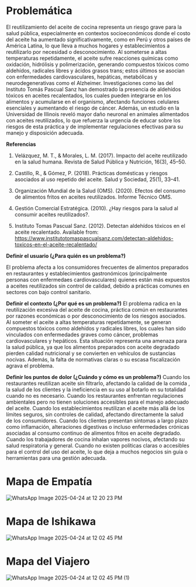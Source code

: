 # Problemática
El reutilizamiento del aceite de cocina representa un riesgo grave para la salud pública, especialmente en contextos socioeconómicos donde el costo del aceite ha aumentado significativamente, como en Perú y otros países de América Latina, lo que lleva a muchos hogares y establecimientos a reutilizarlo por necesidad o desconocimiento. Al someterse a altas temperaturas repetidamente, el aceite sufre reacciones químicas como oxidación, hidrólisis y polimerización, generando compuestos tóxicos como aldehídos, radicales libres y ácidos grasos trans; estos últimos se asocian con enfermedades cardiovasculares, hepáticas, metabólicas y neurodegenerativas como el Alzheimer. Investigaciones como las del Instituto Tomás Pascual Sanz han demostrado la presencia de aldehídos tóxicos en aceites recalentados, los cuales pueden integrarse en los alimentos y acumularse en el organismo, afectando funciones celulares esenciales y aumentando el riesgo de cáncer. Además, un estudio en la Universidad de Illinois reveló mayor daño neuronal en animales alimentados con aceites reutilizados, lo que refuerza la urgencia de educar sobre los riesgos de esta práctica y de implementar regulaciones efectivas para su manejo y disposición adecuada.


**Referencias**


1. Velázquez, M. T., & Morales, L. M. (2017). Impacto del aceite reutilizado en la salud humana. Revista de Salud Pública y Nutrición, 16(3), 45–50.

2. Castillo, R., & Gómez, P. (2018). Prácticas domésticas y riesgos asociados al uso repetido del aceite. Salud y Sociedad, 25(1), 33–41.

3. Organización Mundial de la Salud (OMS). (2020). Efectos del consumo de alimentos fritos en aceites reutilizados. Informe Técnico OMS.

4. Gestión Comercial Estratégica. (2010). ¿Hay riesgos para la salud al consumir aceites reutilizados?.

5. Instituto Tomas Pascual Sanz. (2012). Detectan aldehídos tóxicos en el aceite recalentado. Available from: https://www.institutotomaspascualsanz.com/detectan-aldehidos-toxicos-en-el-aceite-recalentado/

**Definir el usuario (¿Para quién es un problema?)**

El problema afecta a los consumidores frecuentes de alimentos preparados en restaurantes y establecimientos gastronómicos (principalmente personas con enfermedaes cardiovasculares) quienes están más expuestos a aceites reutilizados sin control de calidad, debido a prácticas comunes en sectores con bajo control sanitario.

**Definir el contexto (¿Por qué es un problema?)**
El problema radica en la reutilización excesiva del aceite de cocina, práctica común en restaurantes por razones económicas o por desconocimiento de los riesgos asociados. Al someter el aceite a altas temperaturas repetidamente, se generan compuestos tóxicos como aldehídos y radicales libres, los cuales han sido vinculados con enfermedades graves como cáncer, problemas cardiovasculares y hepáticos. Esta situación representa una amenaza para la salud pública, ya que los alimentos preparados con aceite degradado pierden calidad nutricional y se convierten en vehículos de sustancias nocivas. Además, la falta de normativas claras o su escasa fiscalización agrava el problema.

**Definir los puntos de dolor (¿Cuándo y cómo es un problema?)**
Cuando los restaurantes reutilizan aceite sin filtrarlo, afectando la calidad de la comida , la salud de los clientes y la ineficiencia en su uso al botarlo en su totalidad cuando no es necesario.
Cuando los restaurantes enfrentan regulaciones ambientales pero no tienen soluciones accesibles para el manejo adecuado del aceite.
Cuando los establecimientos reutilizan el aceite más allá de los límites seguros, sin controles de calidad, afectando directamente la salud de los consumidores.
Cuando los clientes presentan síntomas a largo plazo como inflamación, alteraciones digestivas o incluso enfermedades crónicas asociadas al consumo continuo de alimentos fritos en aceite degradado.
Cuando los trabajadores de cocina inhalan vapores nocivos, afectando su salud respiratoria y general.
Cuando no existen políticas claras o accesibles para el control del uso del aceite, lo que deja a muchos negocios sin guía o herramientas para una gestión adecuada.



# Mapa de Empatía
![WhatsApp Image 2025-04-24 at 12 20 23 PM](https://github.com/user-attachments/assets/529dd22b-11bf-4850-a089-f7091aebd0f8)


# Mapa de Ishikawa
![WhatsApp Image 2025-04-24 at 12 02 45 PM](https://github.com/user-attachments/assets/8f95001d-246e-4916-ae0e-ad68a60874d1)


# Mapa del Viajero
![WhatsApp Image 2025-04-24 at 12 02 45 PM (1)](https://github.com/user-attachments/assets/c26280e4-da3f-4afc-b806-ef261b2f6fb8)
